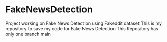 # FakeNewsDetection
Project working on Fake News Detection using Fakeddit dataset
This is my repository to save my code for Fake News Detection
This Repository has only one branch main
